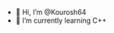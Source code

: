 - 👋 Hi, I’m @Kourosh64
- 🌱 I’m currently learning C++

<!---
Kourosh64/Kourosh64 is a ✨ special ✨ repository because its `README.md` (this file) appears on your GitHub profile.
You can click the Preview link to take a look at your changes.
--->
